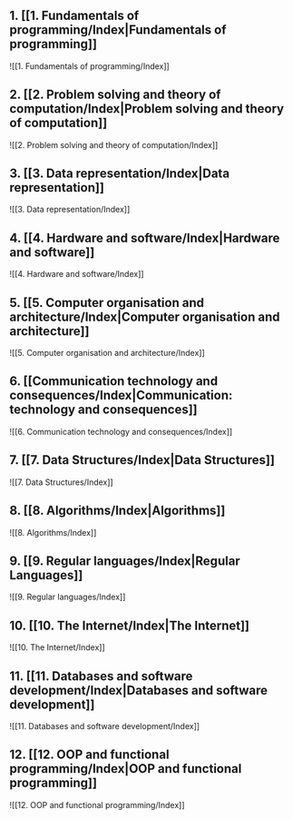 
## 1. [[1. Fundamentals of programming/Index|Fundamentals of programming]]

![[1. Fundamentals of programming/Index]]

## 2. [[2. Problem solving and theory of computation/Index|Problem solving and theory of computation]]

![[2. Problem solving and theory of computation/Index]]

## 3. [[3. Data representation/Index|Data representation]]

![[3. Data representation/Index]]

## 4. [[4. Hardware and software/Index|Hardware and software]]

![[4. Hardware and software/Index]]

## 5. [[5. Computer organisation and architecture/Index|Computer organisation and architecture]]

![[5. Computer organisation and architecture/Index]]

## 6. [[Communication technology and consequences/Index|Communication: technology and consequences]]

![[6. Communication technology and consequences/Index]]

## 7. [[7. Data Structures/Index|Data Structures]]

![[7. Data Structures/Index]]

## 8. [[8. Algorithms/Index|Algorithms]]

![[8. Algorithms/Index]]

## 9. [[9. Regular languages/Index|Regular Languages]]

![[9. Regular languages/Index]]

## 10. [[10. The Internet/Index|The Internet]]

![[10. The Internet/Index]]

## 11. [[11. Databases and software development/Index|Databases and software development]]

![[11. Databases and software development/Index]]   

## 12. [[12. OOP and functional programming/Index|OOP and functional programming]]

![[12. OOP and functional programming/Index]] 
